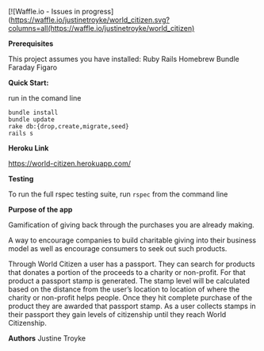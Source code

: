 [![Waffle.io - Issues in progress](https://waffle.io/justinetroyke/world_citizen.svg?columns=all(https://waffle.io/justinetroyke/world_citizen)

__Prerequisites__

This project assumes you have installed:
Ruby
Rails
Homebrew
Bundle
Faraday
Figaro

__Quick Start:__

run in the comand line
```
bundle install
bundle update
rake db:{drop,create,migrate,seed}
rails s
```

__Heroku Link__

https://world-citizen.herokuapp.com/

__Testing__

To run the full rspec testing suite, run
```rspec```
from the command line

__Purpose of the app__

Gamification of giving back through the purchases you are already making.

A way to encourage companies to build charitable giving into their business model as well as encourage consumers to seek out such products.

Through World Citizen a user has a passport.
They can search for products that donates a portion of the proceeds to a charity or non-profit.
For that product a passport stamp is generated.
The stamp level will be calculated based on the distance from the user’s location to location of where the charity or non-profit helps people.
Once they hit complete purchase of the product they are awarded that passport stamp.
As a user collects stamps in their passport they gain levels of citizenship until they reach World Citizenship.

__Authors__
Justine Troyke
